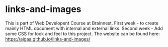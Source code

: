 # links-and-images
This is part of Web Developent Course at Brainnest. 
First week - to create mainly HTML document with internal and external links. 
Second week - Add some CSS for look and feel to this project.
The website can be found here: https://aigaa.github.io/links-and-images/

